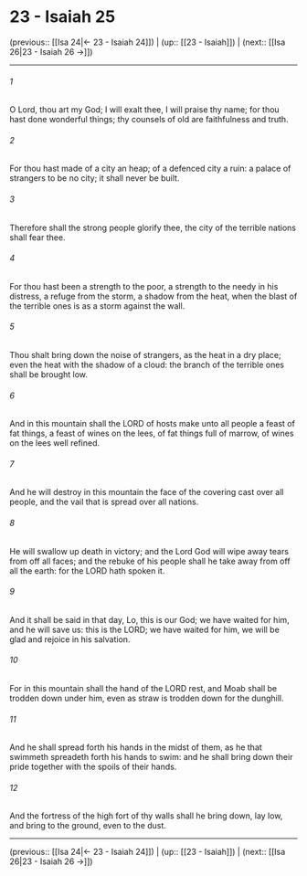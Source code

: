 # 23 - Isaiah 25

(previous:: [[Isa 24|← 23 - Isaiah 24]]) | (up:: [[23 - Isaiah]]) | (next:: [[Isa 26|23 - Isaiah 26 →]])

***


###### 1 
O Lord, thou art my God; I will exalt thee, I will praise thy name; for thou hast done wonderful things; thy counsels of old are faithfulness and truth. 

###### 2 
For thou hast made of a city an heap; of a defenced city a ruin: a palace of strangers to be no city; it shall never be built. 

###### 3 
Therefore shall the strong people glorify thee, the city of the terrible nations shall fear thee. 

###### 4 
For thou hast been a strength to the poor, a strength to the needy in his distress, a refuge from the storm, a shadow from the heat, when the blast of the terrible ones is as a storm against the wall. 

###### 5 
Thou shalt bring down the noise of strangers, as the heat in a dry place; even the heat with the shadow of a cloud: the branch of the terrible ones shall be brought low. 

###### 6 
And in this mountain shall the LORD of hosts make unto all people a feast of fat things, a feast of wines on the lees, of fat things full of marrow, of wines on the lees well refined. 

###### 7 
And he will destroy in this mountain the face of the covering cast over all people, and the vail that is spread over all nations. 

###### 8 
He will swallow up death in victory; and the Lord God will wipe away tears from off all faces; and the rebuke of his people shall he take away from off all the earth: for the LORD hath spoken it. 

###### 9 
And it shall be said in that day, Lo, this is our God; we have waited for him, and he will save us: this is the LORD; we have waited for him, we will be glad and rejoice in his salvation. 

###### 10 
For in this mountain shall the hand of the LORD rest, and Moab shall be trodden down under him, even as straw is trodden down for the dunghill. 

###### 11 
And he shall spread forth his hands in the midst of them, as he that swimmeth spreadeth forth his hands to swim: and he shall bring down their pride together with the spoils of their hands. 

###### 12 
And the fortress of the high fort of thy walls shall he bring down, lay low, and bring to the ground, even to the dust.

***

(previous:: [[Isa 24|← 23 - Isaiah 24]]) | (up:: [[23 - Isaiah]]) | (next:: [[Isa 26|23 - Isaiah 26 →]])
